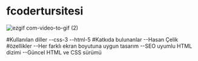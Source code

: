 ﻿# fcodertursitesi
 ![ezgif com-video-to-gif (2)](https://github.com/emelzorlu/fcodertursitesi/assets/147662992/feb8a6a3-d303-4b7d-ba4b-d9c5b4444ad7)

 #Kullanılan diller
 --css-3
 --html-5
 #Katkıda bulunanlar
 --Hasan Çelik
 #özellikler
 --Her farklı ekran boyutuna uygun tasarım 
 --SEO uyumlu HTML dizimi
 --Güncel HTML ve CSS sürümü
 
 

